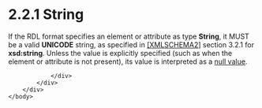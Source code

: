 <html dir="LTR" xmlns:mshelp="http://msdn.microsoft.com/mshelp" xmlns:ddue="http://ddue.schemas.microsoft.com/authoring/2003/5" xmlns:xlink="http://www.w3.org/1999/xlink" xmlns:tool="http://www.microsoft.com/tooltip">
    <head>
        <meta http-equiv="Content-Type" content="text/html; CHARSET=utf-8"></meta>
        <meta name="save" content="history"></meta>
        <title>2.2.1 String</title>
        <xml>
            <mshelp:toctitle title="2.2.1 String"></mshelp:toctitle>
            <mshelp:rltitle title="[MS-RDL]: String"></mshelp:rltitle>
            <mshelp:keyword index="A" term="1ed81ef3-a683-45e3-aaad-bd2bbe71bc3d"></mshelp:keyword>
            <mshelp:attr name="DCSext.ContentType" value="open specification"></mshelp:attr>
            <mshelp:attr name="AssetID" value="1ed81ef3-a683-45e3-aaad-bd2bbe71bc3d"></mshelp:attr>
            <mshelp:attr name="TopicType" value="kbRef"></mshelp:attr>
            <mshelp:attr name="DCSext.Title" value="[MS-RDL]: String" />
        </xml>
    </head>
    <body>
        <div id="header">
            <h1 class="heading">2.2.1 String</h1>
        </div>
        <div id="mainSection">
            <div id="mainBody">
                <div id="allHistory" class="saveHistory"></div>
                <div id="sectionSection0" class="section" name="collapseableSection">
                    

<p>If the RDL format specifies an element or attribute as type <b>String</b>,
it MUST be a valid <b>UNICODE</b> string, as specified in <a href="https://go.microsoft.com/fwlink/?LinkId=90610">[XMLSCHEMA2]</a> section
3.2.1 for <b>xsd:string</b>. Unless the value is explicitly specified (such as
when the element or attribute is not present), its value is interpreted as a <a href="b2482b3f-74ab-4ca8-a9e5-c07955011743.html#gt_ef0f7888-d6e8-40a8-bef8-543ab9399923">null value</a>.</p>


                </div>
            </div>
        </div>
    </body>
</html>